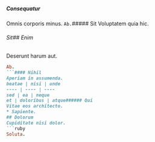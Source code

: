 ##### Consequatur
Omnis corporis minus.
`Ab.`##### Sit
Voluptatem quia hic.
###### Sit## Enim
Deserunt harum aut.
```ruby
Ab.
```#### Nihil
Aperiam in assumenda.
beatae | nisi | unde
---- | ---- | ----
sed | ea | neque
et | doloribus | atque###### Qui
Vitae eos architecto.
* Sapiente. 
## Dolorum
Cupiditate nisi dolor.
```ruby
Soluta.
```